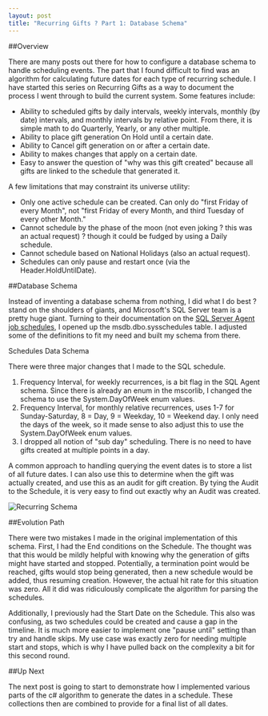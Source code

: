 ```yaml
---
layout: post
title: "Recurring Gifts ? Part 1: Database Schema"
---
```

##Overview

There are many posts out there for how to configure a database schema to handle scheduling events. The part that I found difficult to
find was an algorithm for calculating future dates for each type of recurring schedule. I have started this series on Recurring Gifts
as a way to document the process I went through to build the current system. Some features include:

- Ability to scheduled gifts by daily intervals, weekly intervals, monthly (by date) intervals, and monthly intervals by relative point. From there, it is simple math to do Quarterly, Yearly, or any other multiple.
- Ability to place gift generation On Hold until a certain date.
- Ability to Cancel gift generation on or after a certain date.
- Ability to makes changes that apply on a certain date.
- Easy to answer the question of "why was this gift created" because all gifts are linked to the schedule that generated it.

A few limitations that may constraint its universe utility:

- Only one active schedule can be created. Can only do "first Friday of every Month", not "first Friday of every Month, and third Tuesday of every other Month."
- Cannot schedule by the phase of the moon (not even joking ? this was an actual request) ? though it could be fudged by using a Daily schedule.
- Cannot schedule based on National Holidays (also an actual request).
- Schedules can only pause and restart once (via the Header.HoldUntilDate).

##Database Schema

Instead of inventing a database schema from nothing, I did what I do best ? stand on the shoulders of giants, and Microsoft's SQL Server team
is a pretty huge giant. Turning to their documentation on the [SQL Server Agent job schedules](https://msdn.microsoft.com/en-us/library/ms178644.aspx),
I opened up the msdb.dbo.sysschedules table. I adjusted some of the definitions to fit my need and built my schema from there.

Schedules Data Schema

There were three major changes that I made to the SQL schedule.

1. Frequency Interval, for weekly recurrences, is a bit flag in the SQL Agent schema. Since there is already an enum in the mscorlib, I changed the schema to use the System.DayOfWeek enum values.
1. Frequency Interval, for monthly relative recurrences, uses 1-7 for Sunday-Saturday, 8 = Day, 9 = Weekday, 10 = Weekend day. I only need the days of the week, so it made sense to also adjust this to use the System.DayOfWeek enum values.
1. I dropped all notion of "sub day" scheduling. There is no need to have gifts created at multiple points in a day.

A common approach to handling querying the event dates is to store a list of all future dates. I can also use this to determine when
the gift was actually created, and use this as an audit for gift creation. By tying the Audit to the Schedule, it is very easy to find
out exactly why an Audit was created.

![Recurring Schema](imges/recurring-schema.png)

##Evolution Path

There were two mistakes I made in the original implementation of this schema. First, I had the End conditions on the Schedule.
The thought was that this would be mildly helpful with knowing why the generation of gifts might have started and stopped. Potentially,
a termination point would be reached, gifts would stop being generated, then a new schedule would be added, thus resuming creation.
However, the actual hit rate for this situation was zero. All it did was ridiculously complicate the algorithm for parsing the schedules.

Additionally, I previously had the Start Date on the Schedule. This also was confusing, as two schedules could be created and cause a
gap in the timeline. It is much more easier to implement one "pause until" setting than try and handle skips. My use case was exactly zero
for needing multiple start and stops, which is why I have pulled back on the complexity a bit for this second round.

##Up Next

The next post is going to start to demonstrate how I implemented various parts of the c# algorithm to generate the dates in a schedule.
These collections then are combined to provide for a final list of all dates.